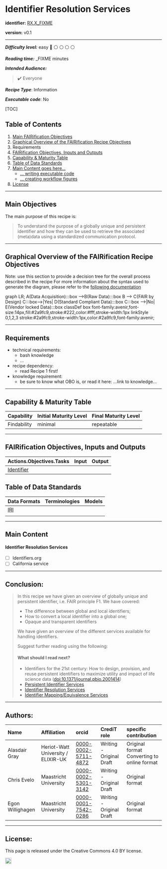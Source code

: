 # Identifier Resolution Services

**identifier:** [RX.X_FIXME](RX.X_FIXME)

**version:** v0.1

___

**_Difficulty level:_** easy :triangular_flag_on_post: :white_circle: :white_circle:  :white_circle: :white_circle: 

**_Reading time:_** _FIXME minutes 

**_Intended Audience:_** 

> :heavy_check_mark: Everyone

**_Recipe Type_**: Information

**_Executable code_**: No


[TOC]

## Table of Contents

1. [Main FAIRification Objectives](#Main%20FAIRification%20Objectives)
1. [Graphical Overview of the FAIRification Recipe Objectives](#Graphical%20Overview%20of%20the%20FAIRification%20Recipe%20Objectives)
1. Requirements
1. [FAIRification Objectives, Inputs and Outputs](#FAIRification%20Objectives,%20Inputs%20and%20Outputs)
1. [Capability & Maturity Table](#Capability%20&%20Maturity%20Table)
1. [Table of Data Standards](#Table%20of%20Data%20Standards)
1. [Main Content goes here...](#Main%20Content)
   * [... writing executable code](#Executable%20Code%20in%20Notebook)
   * [... creating workflow figures](#How%20to%20create%20workflow%20figures)
1. [License](#License)

---

## Main Objectives

The main purpose of this recipe is:

> To understand the purpose of a globally unique and persistent identifier and how they can be used to retrieve the associated (meta)data using a standardized communication protocol.

___


## Graphical Overview of the FAIRification Recipe Objectives

Note: use this section to provide a decision tree for the overall process described in the recipe
For more information about the syntax used to generate the diagram, please refer to the [following documentation](https://mermaid-js.github.io/mermaid/#/flowchart)

<!--
[![](https://mermaid.ink/img/eyJjb2RlIjoiZ3JhcGggTFI7XG4gICAgQShEYXRhIEFjcXVpc2l0aW9uKTo6OmJveCAtLT5CKFJhdyBEYXRhKTo6OmJveFxuICAgIEIgLS0-IEN7RkFJUiBieSBEZXNpZ259XG4gICAgQzo6OmJveC0tPnxZZXN8IEQoU3RhbmRhcmQgQ29tcGxpYW50IERhdGEpOjo6Ym94XG4gICAgQzo6OmJveCAtLT58Tm98IEUoVmVuZG9yIGxvY2tlZCBEYXRhKTo6OmJveFxuICAgIGNsYXNzRGVmIGJveCBmb250LWZhbWlseTphdmVuaXIsZm9udC1zaXplOjE0cHgsZmlsbDojMmE5ZmM5LHN0cm9rZTojMjIyLGNvbG9yOiNmZmYsc3Ryb2tlLXdpZHRoOjFweFxuICAgIGxpbmtTdHlsZSAwLDEsMiwzIHN0cm9rZTojMmE5ZmM5LHN0cm9rZS13aWR0aDoxcHgsY29sb3I6IzJhOWZjOSxmb250LWZhbWlseTphdmVuaXI7IiwibWVybWFpZCI6eyJ0aGVtZSI6bnVsbH0sInVwZGF0ZUVkaXRvciI6ZmFsc2V9)](https://mermaid-js.github.io/mermaid-live-editor/#/edit/eyJjb2RlIjoiZ3JhcGggTFI7XG4gICAgQShEYXRhIEFjcXVpc2l0aW9uKTo6OmJveCAtLT5CKFJhdyBEYXRhKTo6OmJveFxuICAgIEIgLS0-IEN7RkFJUiBieSBEZXNpZ259XG4gICAgQzo6OmJveC0tPnxZZXN8IEQoU3RhbmRhcmQgQ29tcGxpYW50IERhdGEpOjo6Ym94XG4gICAgQzo6OmJveCAtLT58Tm98IEUoVmVuZG9yIGxvY2tlZCBEYXRhKTo6OmJveFxuICAgIGNsYXNzRGVmIGJveCBmb250LWZhbWlseTphdmVuaXIsZm9udC1zaXplOjE0cHgsZmlsbDojMmE5ZmM5LHN0cm9rZTojMjIyLGNvbG9yOiNmZmYsc3Ryb2tlLXdpZHRoOjFweFxuICAgIGxpbmtTdHlsZSAwLDEsMiwzIHN0cm9rZTojMmE5ZmM5LHN0cm9rZS13aWR0aDoxcHgsY29sb3I6IzJhOWZjOSxmb250LWZhbWlseTphdmVuaXI7IiwibWVybWFpZCI6eyJ0aGVtZSI6bnVsbH0sInVwZGF0ZUVkaXRvciI6ZmFsc2V9)
-->


<div class="mermaid">
graph LR;
    A(Data Acquisition):::box -->B(Raw Data):::box
    B --> C{FAIR by Design}
    C:::box-->|Yes| D(Standard Compliant Data):::box
    C:::box -->|No| E(Vendor locked Data):::box
    classDef box font-family:avenir,font-size:14px,fill:#2a9fc9,stroke:#222,color:#fff,stroke-width:1px
    linkStyle 0,1,2,3 stroke:#2a9fc9,stroke-width:1px,color:#2a9fc9,font-family:avenir;
</div>

___


## Requirements

* technical requirements:
  * bash knowledge
  * ...
* recipe dependency:
  * read Recipe 1 first!
* knowledge requirement:
  * be sure to know what OBO is, or read it here: ...link to knowledge...

---

## Capability & Maturity Table

| Capability  | Initial Maturity Level | Final Maturity Level |
| :---------- | :--------------------- | :------------------- |
| Findability | minimal                | repeatable           |

----

## FAIRification Objectives, Inputs and Outputs

| Actions.Objectives.Tasks                        | Input | Output |
| :---------------------------------------------- | :---- | :----- |
| [Identifier](http://edamontology.org/data_0842) |       |        |


## Table of Data Standards

| Data Formats                               | Terminologies | Models |
| :----------------------------------------- | :------------ | :----- |
| [IRI](https://tools.ietf.org/html/rfc3987) |               |        |
|                                            |               |        |

___

## Main Content

#### Identifier Resolution Services

- [ ] Identifiers.org
- [ ] California service

___

## Conclusion:

> In this recipe we have given an overview of globally unique and persistent identifier, i.e. FAIR principle F1. We have covered:
>
> - The difference between global and local identifiers;
> - How to convert a local identifier into a global one;
> - Opaque and transparent identifiers
>
> We have given an overview of the different services available for handling identifiers.
>
> Suggest further reading using the following:
>
> #### What should I read next?
>
> * Identifiers for the 21st century: How to design, provision, and reuse persistent identifiers to maximize utility and impact of life science data ([doi:10.1371/journal.pbio.2001414](https://doi.org/10.1371/journal.pbio.2001414))
> * [Persistent Identifier Services](TODO)
> * [Identifier Resolution Services](TODO)
> * [Identifier Mapping/Equivalence Services](TODO)

___

## Authors:

| Name             | Affiliation                        | orcid                                                        | CrediT role              | specific contribution                            |
| :--------------- | :--------------------------------- | :----------------------------------------------------------- | :----------------------- | :----------------------------------------------- |
| Alasdair Gray    | Heriot-Watt University / ELIXIR-UK | [0000-0002-5711-4872](https://orcid.org/0000-0002-5711-4872) | Writing - Original Draft | Original format<br />Converting to online format |
| Chris Evelo      | Maastricht University              | [0000-0002-5301-3142](https://orcid.org/0000-0002-5301-3142) | Writing - Original Draft | Original format                                  |
| Egon Willighagen | Maastricht University              | [0000-0001-7542-0286](https://orcid.org/0000-0001-7542-0286) | Writing - Original Draft | Original format                                  |

___


## License:

This page is released under the Creative Commons 4.0 BY license.

<a href="https://creativecommons.org/licenses/by/4.0/"><img src="https://mirrors.creativecommons.org/presskit/buttons/80x15/png/by-sa.png" height="20"/></a>

